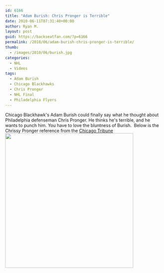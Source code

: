 ```yaml
---
id: 6166
title: "Adam Burish: Chris Pronger is Terrible"
date: 2010-06-11T07:31:40+00:00
author: Ryan M.
layout: post
guid: https://backseatfan.com/?p=6166
permalink: /2010/06/adam-burish-chris-pronger-is-terrible/
thumb:
  - /images/2010/06/burish.jpg
categories:
  - NHL
  - Videos
tags:
  - Adam Burish
  - Chicago Blackhawks
  - Chris Pronger
  - NHL Final
  - Philadelphia Flyers
---
```


<div class="entry">
  <p>
  </p>

  <p>
    Chicago Blackhawk's Adam Burish could finally say what he thought about Philadelphia defenseman Chris Pronger. He thinks he's terrible, and he wants to punch him. You have to love the bluntness of Burish.  Below is the Chrissy Pronger reference from the <a href="https://www.chicagotribune.com/">Chicago Tribune</a><br /> <a href="/images/2010/06/christypronger.jpg"><img class="aligncenter size-full wp-image-6167" title="chrissypronger" src="/images/2010/06/christypronger.jpg" alt="" width="412" height="432" srcset="/images/2010/06/christypronger.jpg 412w, /images/2010/06/christypronger-286x300.jpg 286w" sizes="(max-width: 412px) 100vw, 412px" /></a>
  </p>
</div>
